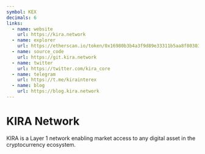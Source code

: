 ```yaml
---
symbol: KEX
decimals: 6
links:
  - name: website
    url: https://kira.network
  - name: explorer
    url: https://etherscan.io/token/0x16980b3b4a3f9d89e33311b5aa8f80303e5ca4f8
  - name: source_code
    url: https://git.kira.network
  - name: twitter
    url: https://twitter.com/kira_core
  - name: telegram
    url: https://t.me/kirainterex
  - name: blog
    url: https://blog.kira.network
---
```


# KIRA Network

KIRA is a Layer 1 network enabling market access to any digital asset in the cryptocurrency ecosystem.
